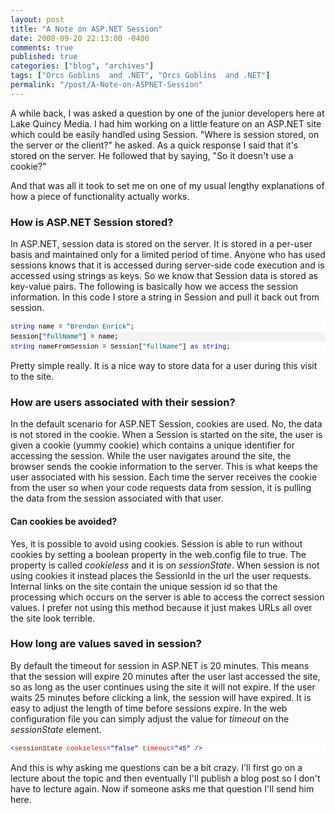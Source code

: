 ```yaml
---
layout: post
title: "A Note on ASP.NET Session"
date: 2008-09-20 22:13:00 -0400
comments: true
published: true
categories: ["blog", "archives"]
tags: ["Orcs Goblins  and .NET", "Orcs Goblins  and .NET"]
permalink: "/post/A-Note-on-ASPNET-Session"
---
```

<!-- more -->

<p>A while back, I was asked a question by one of the junior developers here at Lake Quincy Media. I had him working on a little feature on an ASP.NET site which could be easily handled using Session. "Where is session stored, on the server or the client?" he asked. As a quick response I said that it's stored on the server. He followed that by saying, "So it doesn't use a cookie?"</p>
<p>And that was all it took to set me on one of my usual lengthy explanations of how a piece of functionality actually works.</p>
<h3>How is ASP.NET Session stored?</h3>
<p>In ASP.NET, session data is stored on the server. It is stored in a per-user basis and maintained only for a limited period of time. Anyone who has used sessions knows that it is accessed during server-side code execution and is accessed using strings as keys. So we know that Session data is stored as key-value pairs. The following is basically how we access the session information. In this code I store a string in Session and pull it back out from session.</p>
<div>
<div style="font-size: 8pt; overflow: visible; width: 100%; color: black; line-height: 12pt; font-family: consolas, 'Courier New', courier, monospace; background-color: #f4f4f4; border-style: none; padding: 0px;">
<pre style="font-size: 8pt; margin: 0em; overflow: visible; width: 100%; color: black; line-height: 12pt; font-family: consolas, 'Courier New', courier, monospace; background-color: white; border-style: none; padding: 0px;"><span style="color:#0000ff;">string</span> name = <span style="color:#006080;">"Brendan Enrick"</span>;</pre>
<pre style="font-size: 8pt; margin: 0em; overflow: visible; width: 100%; color: black; line-height: 12pt; font-family: consolas, 'Courier New', courier, monospace; background-color: #f4f4f4; border-style: none; padding: 0px;">Session[<span style="color:#006080;">"fullName"</span>] = name;</pre>
<pre style="font-size: 8pt; margin: 0em; overflow: visible; width: 100%; color: black; line-height: 12pt; font-family: consolas, 'Courier New', courier, monospace; background-color: white; border-style: none; padding: 0px;"><span style="color:#0000ff;">string</span> nameFromSession = Session[<span style="color:#006080;">"fullName"</span>] <span style="color:#0000ff;">as</span> <span style="color:#0000ff;">string</span>;</pre>
</div>
</div>
<p>Pretty simple really. It is a nice way to store data for a user during this visit to the site.</p>
<h3>How are users associated with their session?</h3>
<p>In the default scenario for ASP.NET Session, cookies are used. No, the data is not stored in the cookie. When a Session is started on the site, the user is given a cookie (yummy cookie) which contains a unique identifier for accessing the session. While the user navigates around the site, the browser sends the cookie information to the server. This is what keeps the user associated with his session. Each time the server receives the cookie from the user so when your code requests data from session, it is pulling the data from the session associated with that user.</p>
<h4>Can cookies be avoided?</h4>
<p>Yes, it is possible to avoid using cookies. Session is able to run without cookies by setting a boolean property in the web.config file to true. The property is called <em>cookieless</em> and it is on <em>sessionState</em>. When session is not using cookies it instead places the SessionId in the url the user requests. Internal links on the site contain the unique session id so that the processing which occurs on the server is able to access the correct session values. I prefer not using this method because it just makes URLs all over the site look terrible.</p>
<h3>How long are values saved in session?</h3>
<p>By default the timeout for session in ASP.NET is 20 minutes. This means that the session will expire 20 minutes after the user last accessed the site, so as long as the user continues using the site it will not expire. If the user waits 25 minutes before clicking a link, the session will have expired. It is easy to adjust the length of time before sessions expire. In the web configuration file you can simply adjust the value for <em>timeout</em> on the <em>sessionState</em> element.</p>
<div>
<div style="font-size: 8pt; overflow: visible; width: 100%; color: black; line-height: 12pt; font-family: consolas, 'Courier New', courier, monospace; background-color: #f4f4f4; border-style: none; padding: 0px;">
<pre style="font-size: 8pt; margin: 0em; overflow: visible; width: 100%; color: black; line-height: 12pt; font-family: consolas, 'Courier New', courier, monospace; background-color: white; border-style: none; padding: 0px;"><span style="color:#0000ff;">&lt;</span><span style="color:#800000;">sessionState</span> <span style="color:#ff0000;">cookieless</span><span style="color:#0000ff;">="false"</span> <span style="color:#ff0000;">timeout</span><span style="color:#0000ff;">="45"</span> <span style="color:#0000ff;">/&gt;</span></pre>
</div>
</div>
<p>And this is why asking me questions can be a bit crazy. I'll first go on a lecture about the topic and then eventually I'll publish a blog post so I don't have to lecture again. Now if someone asks me that question I'll send him here.</p>
